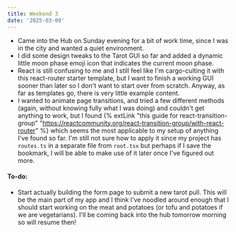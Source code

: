 ```yaml
---
title: Weekend 3
date: '2025-03-09'
---
```


- Came into the Hub on Sunday evening for a bit of work time, since I was in the city and wanted a quiet environment.
- I did some design tweaks to the Tarot GUI so far and added a dynamic little moon phase emoji icon that indicates the current moon phase.
- React is still confusing to me and I still feel like I'm cargo-culting it with this react-router starter template, but I want to finish a working GUI sooner than later so I don't want to start over from scratch. Anyway, as far as templates go, there is very little example content.
- I wanted to animate page transitions, and tried a few different methods (again, without knowing fully what I was doing) and couldn't get anything to work, but I found {% extLink "this guide for react-transition-group" "https://reactcommunity.org/react-transition-group/with-react-router" %} which seems the most applicable to my setup of anything I've found so far. I'm still not sure how to apply it since my project has `routes.ts` in a separate file from `root.tsx` but perhaps if I save the bookmark, I will be able to make use of it later once I've figured out more.

#### To-do:
- Start actually building the form page to submit a new tarot pull. This will be the main part of my app and I think I've noodled around enough that I should start working on the meat and potatoes (or tofu and potatoes if we are vegetarians). I'll be coming back into the hub tomorrow morning so will resume then!
